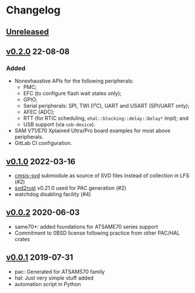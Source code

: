 # Changelog

## [Unreleased]

## [v0.2.0] 22-08-08

### Added
- Nonexhaustive APIs for the following peripherals:
  - PMC;
  - EFC (to configure flash wait states only);
  - GPIO;
  - Serial peripherals: SPI, TWI (I²C), UART and USART (SPI/UART only);
  - AFEC (ADC);
  - RTT (for RTIC scheduling, `ehal::blocking::delay::Delay*` impl); and
  - USB support (via `usb-device`).
- SAM V71/E70 Xplained Ultra/Pro board examples for most above peripherals.
- GitLab CI configuration.

## [v0.1.0] 2022-03-16

* [cmsis-svd](./cmsis-svd/README.md) submodule as source of SVD files instead of collection in LFS (#2)
* [svd2rust] v0.21.0 used for PAC generation (#2)
* watchdog disabling facility (#4)

## [v0.0.2] 2020-06-03

* same70*: added foundations for ATSAME70 series support
* Commitment to 0BSD license following practice from other PAC/HAL crates

## [v0.0.1] 2019-07-31

* pac: Generated for ATSAMS70 family
* hal: Just very simple stuff added
* automation script in Python

[Unreleased]: https://github.com/atsams-rs/atsamx7x-hal/compare/v0.2.0...HEAD
[v0.2.0]: https://github.com/atsams-rs/atsamx7x-hal/compare/v0.1.0...v0.2.0
[v0.1.0]: https://github.com/atsams-rs/atsamx7x-hal/compare/compare/v0.2.0...v0.1.0
[v0.0.2]: https://github.com/atsams-rs/atsamx7x-hal/compare/v0.0.1...v0.0.2
[v0.0.1]: https://github.com/atsams-rs/atsamx7x-hal/compare/tree/v0.0.1
[svd2rust]: https://github.com/rust-embedded/svd2rust
